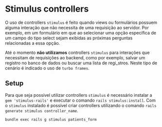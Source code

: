 # Stimulus controllers

O uso de controllers `stimulus` é feito quando views ou formulários possuem alguma interação que não
necessita de uma requisição ao servidor. Por exemplo, em um formulário em que ao selecionar uma opção
específica de um campo do tipo select sejam exibidas as próximas perguntas relacionadas a essa opção.

Até o momento **não utilizamos** controllers `stimulus` para interações que necessitam de requisições
ao backend, como por exemplo, salvar um registro no banco de dados ou buscar uma lista de regi_stros.
Neste tipo de cenário é indicado o uso de `turbo frames`.

## Setup

Para que seja possível utilizar controllers `stimulus` é necessário instalar a `gem 'stimulus-rails'`
e executar o comando `rails stimulus:install`. Com o `stimulus` instalado é possível criar controllers
utilizando o comando `rails generate stimulus controller_name`.

```bash
bundle exec rails g stimulus patients_form
```
